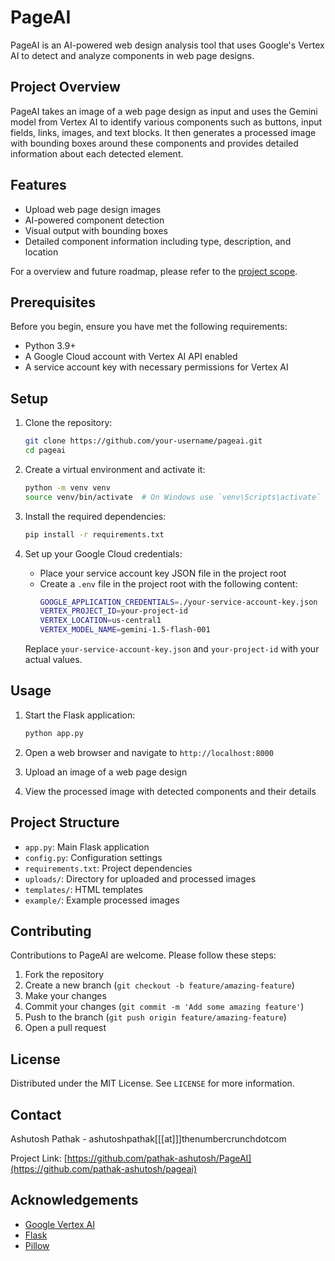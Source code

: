 # PageAI

PageAI is an AI-powered web design analysis tool that uses Google's Vertex AI to detect and analyze components in web page designs.

## Project Overview

PageAI takes an image of a web page design as input and uses the Gemini model from Vertex AI to identify various components such as buttons, input fields, links, images, and text blocks. It then generates a processed image with bounding boxes around these components and provides detailed information about each detected element.

## Features

- Upload web page design images
- AI-powered component detection
- Visual output with bounding boxes
- Detailed component information including type, description, and location

For a overview and future roadmap, please refer to the [project scope](https://github.com/pathak-ashutosh/pageai/blob/main/SCOPE.md).

## Prerequisites

Before you begin, ensure you have met the following requirements:

- Python 3.9+
- A Google Cloud account with Vertex AI API enabled
- A service account key with necessary permissions for Vertex AI

## Setup

1. Clone the repository:
   ```bash
   git clone https://github.com/your-username/pageai.git
   cd pageai
   ```

2. Create a virtual environment and activate it:
   ```bash
   python -m venv venv
   source venv/bin/activate  # On Windows use `venv\Scripts\activate`
   ```

3. Install the required dependencies:
   ```bash
   pip install -r requirements.txt
   ```

4. Set up your Google Cloud credentials:
   - Place your service account key JSON file in the project root
   - Create a `.env` file in the project root with the following content:
     ```bash
     GOOGLE_APPLICATION_CREDENTIALS=./your-service-account-key.json
     VERTEX_PROJECT_ID=your-project-id
     VERTEX_LOCATION=us-central1
     VERTEX_MODEL_NAME=gemini-1.5-flash-001
     ```
   Replace `your-service-account-key.json` and `your-project-id` with your actual values.

## Usage

1. Start the Flask application:
   ```bash
   python app.py
   ```

2. Open a web browser and navigate to `http://localhost:8000`

3. Upload an image of a web page design

4. View the processed image with detected components and their details

## Project Structure

- `app.py`: Main Flask application
- `config.py`: Configuration settings
- `requirements.txt`: Project dependencies
- `uploads/`: Directory for uploaded and processed images
- `templates/`: HTML templates
- `example/`: Example processed images

## Contributing

Contributions to PageAI are welcome. Please follow these steps:

1. Fork the repository
2. Create a new branch (`git checkout -b feature/amazing-feature`)
3. Make your changes
4. Commit your changes (`git commit -m 'Add some amazing feature'`)
5. Push to the branch (`git push origin feature/amazing-feature`)
6. Open a pull request

## License

Distributed under the MIT License. See `LICENSE` for more information.

## Contact

Ashutosh Pathak - ashutoshpathak[[[at]]]thenumbercrunchdotcom

Project Link: [https://github.com/pathak-ashutosh/PageAI](https://github.com/pathak-ashutosh/pageai)

## Acknowledgements

- [Google Vertex AI](https://cloud.google.com/vertex-ai)
- [Flask](https://flask.palletsprojects.com/)
- [Pillow](https://python-pillow.org/)
